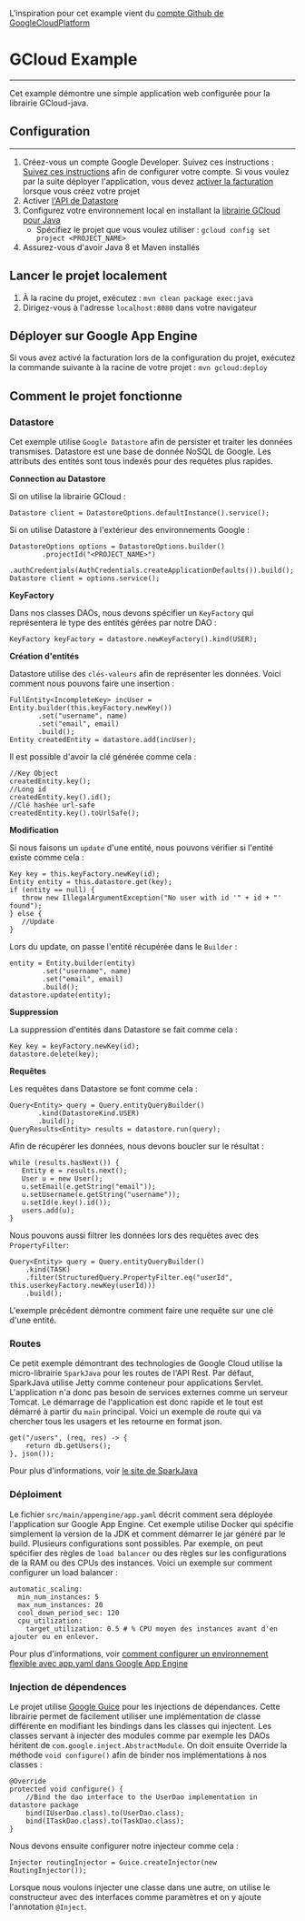 L'inspiration pour cet example vient du [compte Github de GoogleCloudPlatform](https://github.com/GoogleCloudPlatform/java-docs-samples/tree/master/managed_vms/sparkjava)
# GCloud Example
---
Cet example démontre une simple application web configurée pour la librairie GCloud-java.

## Configuration
---

1. Créez-vous un compte Google Developer. Suivez ces instructions : [Suivez ces instructions](https://cloud.google.com/docs/authentication#preparation) afin de configurer votre compte. Si vous voulez par la suite déployer l'application, vous devez [activer la facturation](https://support.google.com/cloud/?rd=2#topic=6288636) lorsque vous créez votre projet
2. Activer [l'API de Datastore](https://console.cloud.google.com/apis/api/datastore.googleapis.com/overview?) 
3. Configurez votre environnement local en installant la [librairie GCloud pour Java](https://cloud.google.com/sdk/)
    *  Spécifiez le projet que vous voulez utiliser : `gcloud config set project <PROJECT_NAME>`
4. Assurez-vous d'avoir Java 8 et Maven installés

## Lancer le projet localement
1. À la racine du projet, exécutez : `mvn clean package exec:java`
2. Dirigez-vous à l'adresse `localhost:8080` dans votre navigateur

## Déployer sur Google App Engine
Si vous avez activé la facturation lors de la configuration du projet, exécutez la commande suivante à la racine de votre projet : `mvn gcloud:deploy`

## Comment le projet fonctionne
### Datastore
Cet exemple utilise `Google Datastore` afin de persister et traiter les données transmises. Datastore est une base de donnée NoSQL de Google. Les attributs des entités sont tous indexés pour des requêtes plus rapides.

**Connection au Datastore**

Si on utilise la librairie GCloud : 
```
Datastore client = DatastoreOptions.defaultInstance().service();
```
Si on utilise Datastore à l'extérieur des environnements Google :
```
DatastoreOptions options = DatastoreOptions.builder()
        .projectId("<PROJECT_NAME>")
        .authCredentials(AuthCredentials.createApplicationDefaults()).build();
Datastore client = options.service();
```

**KeyFactory**

Dans nos classes DAOs, nous devons spécifier un `KeyFactory` qui représentera le type des entités gérées par notre DAO : 
```
KeyFactory keyFactory = datastore.newKeyFactory().kind(USER);
```

**Création d'entités**

Datastore utilise des `clés-valeurs` afin de représenter les données. Voici comment nous pouvons faire une insertion :
```
FullEntity<IncompleteKey> incUser = Entity.builder(this.keyFactory.newKey())
       .set("username", name)
       .set("email", email)
       .build();
Entity createdEntity = datastore.add(incUser);
```
Il est possible d'avoir la clé générée comme cela : 
```
//Key Object
createdEntity.key();
//Long id
createdEntity.key().id();
//Clé hashée url-safe
createdEntity.key().toUrlSafe();
```

**Modification**

Si nous faisons un `update` d'une entité, nous pouvons vérifier si l'entité existe comme cela :
```
Key key = this.keyFactory.newKey(id);
Entity entity = this.datastore.get(key);
if (entity == null) {
   throw new IllegalArgumentException("No user with id '" + id + "' found");
} else {
   //Update
}
```
Lors du update, on passe l'entité récupérée dans le `Builder` :
```
entity = Entity.builder(entity)
        .set("username", name)
        .set("email", email)
        .build();
datastore.update(entity);
```

**Suppression**

La suppression d'entités dans Datastore se fait comme cela : 
```
Key key = keyFactory.newKey(id);
datastore.delete(key);
```

**Requêtes**

Les requêtes dans Datastore se font comme cela :
```
Query<Entity> query = Query.entityQueryBuilder()
       .kind(DatastoreKind.USER)
       .build();
QueryResults<Entity> results = datastore.run(query);
```
Afin de récupérer les données, nous devons boucler sur le résultat : 
```
while (results.hasNext()) {
   Entity e = results.next();
   User u = new User();
   u.setEmail(e.getString("email"));
   u.setUsername(e.getString("username"));
   u.setId(e.key().id());
   users.add(u);
}
```

Nous pouvons aussi filtrer les données lors des requêtes avec des `PropertyFilter`:
```
Query<Entity> query = Query.entityQueryBuilder()
    .kind(TASK)
    .filter(StructuredQuery.PropertyFilter.eq("userId", this.userkeyFactory.newKey(userId)))
    .build();
```
L'exemple précédent démontre comment faire une requête sur une clé d'une entité.

### Routes
Ce petit exemple démontrant des technologies de Google Cloud utilise la micro-librairie `SparkJava` pour les routes de l'API Rest. Par défaut, SparkJava utilise Jetty comme conteneur pour applications Servlet. L'application n'a donc pas besoin de services externes comme un serveur Tomcat. Le démarrage de l'application est donc rapide et le tout est démarré à partir du `main` principal.
Voici un exemple de route qui va chercher tous les usagers et les retourne en format json.
```
get("/users", (req, res) -> {
    return db.getUsers();
}, json());
```
Pour plus d'informations, voir [le site de SparkJava](https://sparkjava.com)
### Déploiment
Le fichier `src/main/appengine/app.yaml` décrit comment sera déployée l'application sur Google App Engine. Cet exemple utilise Docker qui spécifie simplement la version de la JDK et comment démarrer le jar généré par le build. Plusieurs configurations sont possibles. Par exemple, on peut spécifier des règles de `load balancer` ou des règles sur les configurations de la RAM ou des CPUs des instances.
Voici un exemple sur comment configurer un load balancer :
```
automatic_scaling:
  min_num_instances: 5
  max_num_instances: 20
  cool_down_period_sec: 120
  cpu_utilization:
    target_utilization: 0.5 # % CPU moyen des instances avant d'en ajouter ou en enlever.
```
Pour plus d'informations, voir [comment configurer un environnement flexible avec app.yaml dans Google App Engine](https://cloud.google.com/appengine/docs/flexible/java/configuring-your-app-with-app-yaml)

### Injection de dépendences
Le projet utilise [Google Guice](https://github.com/google/guice) pour les injections de dépendances. Cette librairie permet de facilement utiliser une implémentation de classe différente en modifiant les bindings dans les classes qui injectent. Les classes servant à injecter des modules comme par exemple les DAOs héritent de `com.google.inject.AbstractModule`. On doit ensuite Override la méthode `void configure()` afin de binder nos implémentations à nos classes :
```
@Override
protected void configure() {
    //Bind the dao interface to the UserDao implementation in datastore package
    bind(IUserDao.class).to(UserDao.class);
    bind(ITaskDao.class).to(TaskDao.class);
}
```
Nous devons ensuite configurer notre injecteur comme cela :
```
Injector routingInjector = Guice.createInjector(new RoutingInjector());
```
Lorsque nous voulons injecter une classe dans une autre, on utilise le constructeur avec des interfaces comme paramètres et on y ajoute l'annotation `@Inject`.

